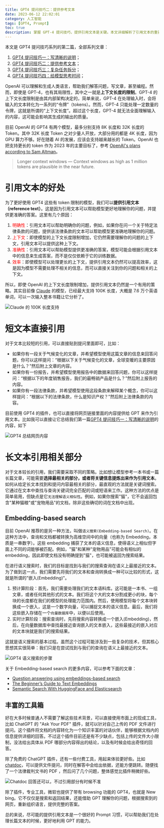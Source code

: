 ```yaml
---
title: GPT4 提问技巧二：提供参考文本
date: 2023-06-12 22:02:01
category: 人工智能
tags: [GPT4, Prompt]
toc: true
description: 掌握 GPT-4 提问技巧，提供引用文本是关键。本文详细解析了引用文本的重要性，如何有效地使用引用文本，以及如何从长文本中找到相关部分。我们还探讨了语义搜索的概念和工作原理，以及如何利用现有工具，如 ChatGPT 的 'Ask Your PDF' 插件和微软的 'New Bing'，来提高我们处理长文本的能力。无论你是 AI 新手，还是寻求提高查询效果的专业人士，这篇文章都将为你提供宝贵的指导和启示。
---
```


本文是 GPT4 提问技巧系列的第二篇，全部系列文章：

1. [GPT4 提问技巧一：写清晰的说明](https://selfboot.cn/2023/06/10/gpt4_prompt_clear/)；
2. [GPT4 提问技巧二：提供参考文本](https://selfboot.cn/2023/06/12/gpt4_prompt_reference/)；
3. [GPT4 提问技巧三：复杂任务拆分](https://selfboot.cn/2023/06/15/gpt4_prompt_subtasks/)；
4. [GPT4 提问技巧四：给模型思考时间](https://selfboot.cn/2023/06/29/gpt4_prompt_think/)；

OpenAI 可以理解和生成人类语言，帮助我们解答问题，写文章，甚至编程。然而，即使是 GPT-4，也有其局限性，其中之一就是**上下文长度的限制**。GPT-4 的上下文长度限制是由其内部架构决定的，简单来说，GPT-4 在处理输入时，会将输入的文本转化为一系列的“令牌”（tokens）。然而，GPT-4 只能处理一定数量的令牌，这就是所谓的“上下文长度”。超过这个长度，GPT-4 就无法全面理解输入的内容，这可能会影响其生成的输出的质量。

目前 OpenAI 的 GPT4 有两个模型，最多分别支持 8K 长度和 32K 长度的Token。其中 32K 长度 Token 之对少量人开放，大部分用的都是 4K 长度，因为 GPU 算力不够。好在随着 AI 的发展，应该会支持越来越长的 Token。OpenAI 也把支持更长的 token 作为 2023 年的主要目标了，参考 [OpenAI's plans according to Sam Altman](https://website-nm4keew22-humanloopml.vercel.app/blog/openai-plans)。

> Longer context windows — Context windows as high as 1 million tokens are plausible in the near future.

<!--more-->

# 引用文本的好处

为了更好使用 GPT4 这些有 token 限制的模型，我们可以**提供引用文本（reference text）**。这是因为引用文本可以帮助模型更好地理解你的问题，并提供更准确的答案。这里有几个原因：

1. <span style="color:red;">明确性</span>：引用文本可以帮助明确你的问题，例如，如果你在问一个关于特定法律条款的问题，提供该法律条款的文本可以帮助模型更准确地理解你的问题。
2. <span style="color:red;">上下文</span>：即使模型的上下文长度限制增加，它仍然需要理解你的问题的上下文，引用文本可以提供这种上下文。
3. <span style="color:red;">准确性</span>：引用文本可以帮助模型提供更准确的答案，模型可能会根据引用文本中的信息来生成答案，而不是仅仅依赖于它的训练数据。
4. <span style="color:red;">效率</span>：即使模型可以处理更长的上下文，提供引用文本仍然可以提高效率，这是因为模型不需要处理不相关的信息，而可以直接关注到你的问题和相关的上下文。

所以，即使 OpenAI 的上下文长度限制增加，提供引用文本仍然是一个有用的策略。其实目前像 [Claude](https://www.anthropic.com/index/introducing-claude) 的模型，已经最大支持 100K 长度，大概是 7.6 万个英语单词，可以一次输入整本书籍让它分析了。

![Claude 的 100K 长度支持](https://slefboot-1251736664.cos.ap-beijing.myqcloud.com/20230612_gpt4_prompt_reference_100K.png)

# 短文本直接引用

对于文本比较短的引用，可以直接贴到提问里面即可，比如：

- 如果你有一段关于气候变化的文章，并希望模型使用这篇文章的信息来回答问题，你可以这样提问：“根据以下关于气候变化的文章，全球变暖的主要原因是什么？”然后附上文章的内容。
- 如果你有一份报告，并希望模型使用报告中的数据来回答问题，你可以这样提问：“根据以下的年度销售报告，我们的最畅销产品是什么？”然后附上报告的内容。
- 如果你有一段法律条款，并希望模型使用这段条款来解释某个概念，你可以这样提问：“根据以下的法律条款，什么是知识产权？”然后附上法律条款的内容。

目前使用 GPT4 的插件，也可以直接将网页链接里面的内容提供给 GPT 来作为引用文本。比如我可以直接让它总结我们第一篇[GPT4 提问技巧一：写清晰的说明](https://selfboot.cn/2023/06/10/gpt4_prompt_clear/)的内容，如下

![GPT4 总结网页内容](https://slefboot-1251736664.cos.ap-beijing.myqcloud.com/20230612_gpt4_prompt_reference_1.png)

# 长文本引用相关部分

对于文本较长的引用，我们需要采取不同的策略。比如想让模型参考一本书或一篇长篇文章，可能需要**选择最相关的部分，或者将关键信息提炼出来作为引用文本**。如何从给定长文本找到和提问内容最相关的部分，最直观的方法就是关键词搜索。它通过在文本中查找与查询关键词完全匹配的词或短语来工作。这种方法的优点是简单易用，但缺点是它`无法理解语义相似性`。例如，如果你搜索"猫"，它不会返回包含"某种猫粮"或"宠物用品"的文档，除非这些确切的词在文档中出现。

## Embedding-based search

目前 OpenAI 推荐的是另一种方法，叫做`语义搜索(Embedding-based Search)`。在这种方法中，查询和文档都被转换为高维空间中的向量（也称为 Embedding，本质是一串数字）。这些 embedding 捕获了文本的语义信息，使得语义上相似但字面上不同的词能够被匹配。例如，"猫"和某种"宠物用品"可能会有相似的 embedding，因此即使文档没有明确提到"猫"，也可能被返回为搜索结果。

在进行语义搜索时，我们的目标是找到与我们的搜索查询在语义上最接近的文本。为了做到这一点，我们需要先将我们的文本和查询转换成一种可以比较的形式，这就是所谓的"嵌入(Embedding)"。

1. 预计算阶段：首先，我们需要处理我们的文本语料库。这可能是一本书、一组文章，或者任何其他形式的文本。我们将这个大的文本分割成更小的块，每个块的长度都在我们的模型的处理能力范围内。然后，使用模型将每个文本块转换成一个嵌入，这是一个数字向量，可以捕捉文本的语义信息。最后，我们将这些嵌入存储在一个`向量数据库`中，以便以后使用。
2. 实时计算阶段：搜索查询时，先将搜索内容转换成一个嵌入(Embedding)，然后，在向量数据库中查找最接近查询嵌入的文本嵌入，这些最接近的嵌入对应的文本块就是我们的搜索结果。

这就是语义搜索的基本过程。虽然这个过程可能涉及到一些复杂的技术，但其核心思想其实很简单：我们只是在尝试找到与我们的查询在语义上最接近的文本。

![GPT4 语义搜索的步骤](https://slefboot-1251736664.cos.ap-beijing.myqcloud.com/20230612_gpt4_prompt_reference_embeding.png)

关于 Embedding-based search 的更多内容，可以参考下面的文章：
- [Question answering using embeddings-based search](https://github.com/openai/openai-cookbook/blob/main/examples/Question_answering_using_embeddings.ipynb)
- [The Beginner’s Guide to Text Embeddings](https://www.deepset.ai/blog/the-beginners-guide-to-text-embeddings)
- [Semantic Search With HuggingFace and Elasticsearch](https://betterprogramming.pub/implementing-nearest-neighbour-search-with-elasticsearch-c59a8d33dd9d)

## 丰富的工具箱

好在大多时候普通人不需要了解这些技术背景，可以直接使用市面上的现成工具，比如 ChatGPT 的 "Ask Your PDF" 插件，就可以针对自己上传的 PDF 文件进行提问。这个插件将文档的内容转化为一个知识丰富的对话伙伴，能够根据文档内的信息提供详细的回答。不过这个插件目前还是有不少缺点，包括上传的文件大小限制，没法给出具体从 PDF 哪部分内容得出的结论，以及有时候会给出奇怪的回答。

除了免费的 ChatGPT 插件，还有一些付费工具，用起来体验更好些。比如 [chatdoc](https://chatdoc.com/)，可以提供文件提问，同时在解答中会给出依据，还能方便跳转。随便找了一个法律裁判文书的 PDF ，然后问了几个问题，整体感觉比插件稍微好些。

![Chatdoc 回答还可以，不过引用部分有时候不准](https://slefboot-1251736664.cos.ap-beijing.myqcloud.com/20230612_gpt4_prompt_reference_chatdoc.png)

除了插件，专业工具，微软也提供了带有 browsing 功能的 GPT4，也就是 New bing。它不仅仅是搜索和返回结果，还能借助 GPT 理解你的问题，根据搜索到的网页，重新组织语言，提供完整的答案。

总的来说，尽可能的提供引用文本是一个很好的 Prompt 习惯，可以帮助我们在处理长篇文本的时候，更好地利用 GPT 的能力。